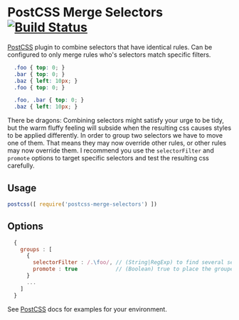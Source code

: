 # PostCSS Merge Selectors [![Build Status][ci-img]][ci]

[PostCSS] plugin to combine selectors that have identical rules. Can be configured to only merge rules who's selectors match specific filters.

[PostCSS]: https://github.com/postcss/postcss
[ci-img]:  https://travis-ci.org/georgeadamson/postcss-merge-selectors.svg
[ci]:      https://travis-ci.org/georgeadamson/postcss-merge-selectors

```css
  .foo { top: 0; }
  .bar { top: 0; }
  .baz { left: 10px; }
  .foo { top: 0; }
```

```css
  .foo, .bar { top: 0; }
  .baz { left: 10px; }
```

There be dragons: Combining selectors might satisfy your urge to be tidy, but the warm fluffy feeling will subside when the resulting css causes styles to be applied differently. In order to group two selectors we have to move one of them. That means they may now override other rules, or other rules may now override them. I recommend you use the `selectorFilter` and `promote` options to target specific selectors and test the resulting css carefully.

## Usage

```js
postcss([ require('postcss-merge-selectors') ])
```

## Options

```js
  {
    groups : [
      {
        selectorFilter : /.\foo/, // (String|RegExp) to find several selectors as candidates for merge. Default /.*/ will match all so good luck with that :/
        promote : true            // (Boolean) true to place the grouped selectors where the last match was found in the css. false (default) will place them where the first match was found.
      }
      ...
    ]
  }
```

See [PostCSS] docs for examples for your environment.
